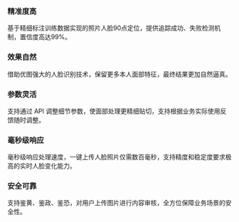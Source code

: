 ### 精准度高
基于精细标注训练数据实现的照片人脸90点定位，提供追踪成功、失败检测机制，置信度高达99%。

### 效果自然
借助优图强大的人脸识别技术，保留更多本人面部特征，最终结果更加自然逼真。

### 参数灵活
支持通过 API 调整细节参数，使面部处理更精细贴切，支持根据业务实际使用反馈随时调整。

### 毫秒级响应
毫秒级响应处理速度，一键上传人脸照片仅需数百毫秒，支持精度和稳定度要求极高的实时人脸变化能力。

### 安全可靠
支持鉴黄、鉴政、鉴恐，对用户上传图片进行内容审核，全方位保障业务场景的安全性。


